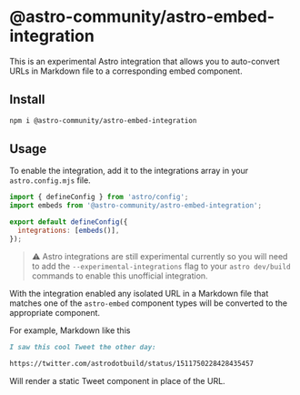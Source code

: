 # @astro-community/astro-embed-integration

This is an experimental Astro integration that allows you to auto-convert URLs in Markdown file to a corresponding embed component.

## Install

```bash
npm i @astro-community/astro-embed-integration
```

## Usage

To enable the integration, add it to the integrations array in your `astro.config.mjs` file.

```js
import { defineConfig } from 'astro/config';
import embeds from '@astro-community/astro-embed-integration';

export default defineConfig({
  integrations: [embeds()],
});
```

> ⚠️ Astro integrations are still experimental currently so you will need to add the `--experimental-integrations` flag to your `astro dev/build` commands to enable this unofficial integration.

With the integration enabled any isolated URL in a Markdown file that matches one of the `astro-embed` component types will be converted to the appropriate component.

For example, Markdown like this

```md
I saw this cool Tweet the other day:

https://twitter.com/astrodotbuild/status/1511750228428435457
```

Will render a static Tweet component in place of the URL.
